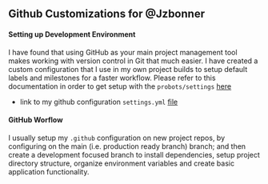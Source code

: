 ## Github Customizations for @Jzbonner

#### Setting up Development Environment 
I have found that using GitHub as your main project management tool makes working with version control in Git that much easier. I have created a custom configuration that I use in my own project builds to setup default labels and milestones for a faster workflow. Please refer to this documentation in order to get setup with the `probots/settings` [here](https://probot.github.io/apps/settings/)

* link to my github configuration `settings.yml` [file](https://github.com/Jzbonner/jzbonner/blob/main/github-custom/settings.yml)

#### GitHub Worflow 
I usually setup my `.github` configuration on new project repos, by configuring on the main (i.e. production ready branch) branch; and then create a development focused branch to install dependencies, setup project directory structure, organize environment variables and create basic application functionality. 
